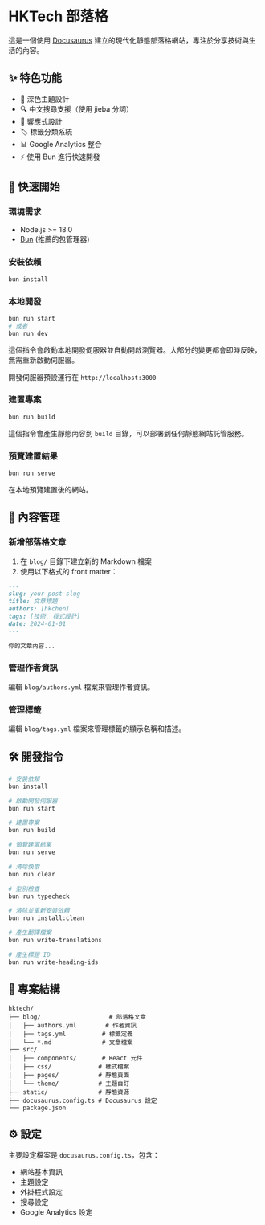 # HKTech 部落格

這是一個使用 [Docusaurus](https://docusaurus.io/) 建立的現代化靜態部落格網站，專注於分享技術與生活的內容。

## ✨ 特色功能

- 🌙 深色主題設計
- 🔍 中文搜尋支援（使用 jieba 分詞）
- 📱 響應式設計
- 🏷️ 標籤分類系統
- 📊 Google Analytics 整合
- ⚡ 使用 Bun 進行快速開發

## 🚀 快速開始

### 環境需求

- Node.js >= 18.0
- [Bun](https://bun.sh/) (推薦的包管理器)

### 安裝依賴

```bash
bun install
```

### 本地開發

```bash
bun run start
# 或者
bun run dev
```

這個指令會啟動本地開發伺服器並自動開啟瀏覽器。大部分的變更都會即時反映，無需重新啟動伺服器。

開發伺服器預設運行在 `http://localhost:3000`

### 建置專案

```bash
bun run build
```

這個指令會產生靜態內容到 `build` 目錄，可以部署到任何靜態網站託管服務。

### 預覽建置結果

```bash
bun run serve
```

在本地預覽建置後的網站。

## 📝 內容管理

### 新增部落格文章

1. 在 `blog/` 目錄下建立新的 Markdown 檔案
2. 使用以下格式的 front matter：

```markdown
---
slug: your-post-slug
title: 文章標題
authors: [hkchen]
tags: [技術, 程式設計]
date: 2024-01-01
---

你的文章內容...
```

### 管理作者資訊

編輯 `blog/authors.yml` 檔案來管理作者資訊。

### 管理標籤

編輯 `blog/tags.yml` 檔案來管理標籤的顯示名稱和描述。

## 🛠️ 開發指令

```bash
# 安裝依賴
bun install

# 啟動開發伺服器
bun run start

# 建置專案
bun run build

# 預覽建置結果
bun run serve

# 清除快取
bun run clear

# 型別檢查
bun run typecheck

# 清除並重新安裝依賴
bun run install:clean

# 產生翻譯檔案
bun run write-translations

# 產生標題 ID
bun run write-heading-ids
```

## 📁 專案結構

```
hktech/
├── blog/                   # 部落格文章
│   ├── authors.yml        # 作者資訊
│   ├── tags.yml          # 標籤定義
│   └── *.md              # 文章檔案
├── src/
│   ├── components/       # React 元件
│   ├── css/             # 樣式檔案
│   ├── pages/           # 靜態頁面
│   └── theme/           # 主題自訂
├── static/              # 靜態資源
├── docusaurus.config.ts # Docusaurus 設定
└── package.json
```

## ⚙️ 設定

主要設定檔案是 `docusaurus.config.ts`，包含：

- 網站基本資訊
- 主題設定
- 外掛程式設定
- 搜尋設定
- Google Analytics 設定